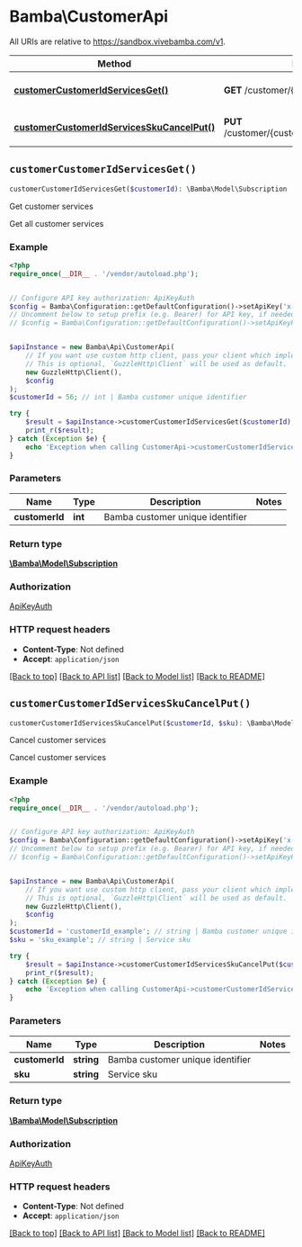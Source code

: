 # Bamba\CustomerApi

All URIs are relative to https://sandbox.vivebamba.com/v1.

Method | HTTP request | Description
------------- | ------------- | -------------
[**customerCustomerIdServicesGet()**](CustomerApi.md#customerCustomerIdServicesGet) | **GET** /customer/{customerId}/services | Get customer services
[**customerCustomerIdServicesSkuCancelPut()**](CustomerApi.md#customerCustomerIdServicesSkuCancelPut) | **PUT** /customer/{customerId}/services/{sku}/cancel | Cancel customer services


## `customerCustomerIdServicesGet()`

```php
customerCustomerIdServicesGet($customerId): \Bamba\Model\Subscription
```

Get customer services

Get all customer services

### Example

```php
<?php
require_once(__DIR__ . '/vendor/autoload.php');


// Configure API key authorization: ApiKeyAuth
$config = Bamba\Configuration::getDefaultConfiguration()->setApiKey('x-api-key', 'YOUR_API_KEY');
// Uncomment below to setup prefix (e.g. Bearer) for API key, if needed
// $config = Bamba\Configuration::getDefaultConfiguration()->setApiKeyPrefix('x-api-key', 'Bearer');


$apiInstance = new Bamba\Api\CustomerApi(
    // If you want use custom http client, pass your client which implements `GuzzleHttp\ClientInterface`.
    // This is optional, `GuzzleHttp\Client` will be used as default.
    new GuzzleHttp\Client(),
    $config
);
$customerId = 56; // int | Bamba customer unique identifier

try {
    $result = $apiInstance->customerCustomerIdServicesGet($customerId);
    print_r($result);
} catch (Exception $e) {
    echo 'Exception when calling CustomerApi->customerCustomerIdServicesGet: ', $e->getMessage(), PHP_EOL;
}
```

### Parameters

Name | Type | Description  | Notes
------------- | ------------- | ------------- | -------------
 **customerId** | **int**| Bamba customer unique identifier |

### Return type

[**\Bamba\Model\Subscription**](../Model/Subscription.md)

### Authorization

[ApiKeyAuth](../../README.md#ApiKeyAuth)

### HTTP request headers

- **Content-Type**: Not defined
- **Accept**: `application/json`

[[Back to top]](#) [[Back to API list]](../../README.md#endpoints)
[[Back to Model list]](../../README.md#models)
[[Back to README]](../../README.md)

## `customerCustomerIdServicesSkuCancelPut()`

```php
customerCustomerIdServicesSkuCancelPut($customerId, $sku): \Bamba\Model\Subscription
```

Cancel customer services

Cancel customer services

### Example

```php
<?php
require_once(__DIR__ . '/vendor/autoload.php');


// Configure API key authorization: ApiKeyAuth
$config = Bamba\Configuration::getDefaultConfiguration()->setApiKey('x-api-key', 'YOUR_API_KEY');
// Uncomment below to setup prefix (e.g. Bearer) for API key, if needed
// $config = Bamba\Configuration::getDefaultConfiguration()->setApiKeyPrefix('x-api-key', 'Bearer');


$apiInstance = new Bamba\Api\CustomerApi(
    // If you want use custom http client, pass your client which implements `GuzzleHttp\ClientInterface`.
    // This is optional, `GuzzleHttp\Client` will be used as default.
    new GuzzleHttp\Client(),
    $config
);
$customerId = 'customerId_example'; // string | Bamba customer unique identifier
$sku = 'sku_example'; // string | Service sku

try {
    $result = $apiInstance->customerCustomerIdServicesSkuCancelPut($customerId, $sku);
    print_r($result);
} catch (Exception $e) {
    echo 'Exception when calling CustomerApi->customerCustomerIdServicesSkuCancelPut: ', $e->getMessage(), PHP_EOL;
}
```

### Parameters

Name | Type | Description  | Notes
------------- | ------------- | ------------- | -------------
 **customerId** | **string**| Bamba customer unique identifier |
 **sku** | **string**| Service sku |

### Return type

[**\Bamba\Model\Subscription**](../Model/Subscription.md)

### Authorization

[ApiKeyAuth](../../README.md#ApiKeyAuth)

### HTTP request headers

- **Content-Type**: Not defined
- **Accept**: `application/json`

[[Back to top]](#) [[Back to API list]](../../README.md#endpoints)
[[Back to Model list]](../../README.md#models)
[[Back to README]](../../README.md)
